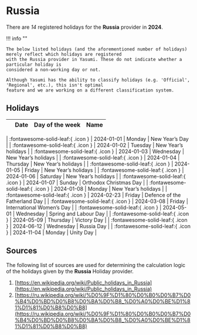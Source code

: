 # Russia

There are _14_ registered holidays for the **Russia** provider in **2024**.

!!! info ""

    The below listed holidays (and the aforementioned number of holidays) merely reflect which holidays are registered
    with the Russia provider in Yasumi. These do not indicate whether a particular holiday is
    considered a non-working day or not.

    Although Yasumi has the ability to classify holidays (e.g. 'Official', 'Regional', etc.), this isn't optimal
    feature and we are working on a different classification system.

## Holidays

|     | Date | Day of the week | Name |
| --- | ---- | --------------- | ---- |

| :fontawesome-solid-leaf:{ .icon } | 2024-01-01 | Monday | New Year’s Day |
| :fontawesome-solid-leaf:{ .icon } | 2024-01-02 | Tuesday | New Year’s holidays |
| :fontawesome-solid-leaf:{ .icon } | 2024-01-03 | Wednesday | New Year’s holidays |
| :fontawesome-solid-leaf:{ .icon } | 2024-01-04 | Thursday | New Year’s holidays |
| :fontawesome-solid-leaf:{ .icon } | 2024-01-05 | Friday | New Year’s holidays |
| :fontawesome-solid-leaf:{ .icon } | 2024-01-06 | Saturday | New Year’s holidays |
| :fontawesome-solid-leaf:{ .icon } | 2024-01-07 | Sunday | Orthodox Christmas Day |
| :fontawesome-solid-leaf:{ .icon } | 2024-01-08 | Monday | New Year’s holidays |
| :fontawesome-solid-leaf:{ .icon } | 2024-02-23 | Friday | Defence of the Fatherland Day |
| :fontawesome-solid-leaf:{ .icon } | 2024-03-08 | Friday | International Women’s Day |
| :fontawesome-solid-leaf:{ .icon } | 2024-05-01 | Wednesday | Spring and Labour Day |
| :fontawesome-solid-leaf:{ .icon } | 2024-05-09 | Thursday | Victory Day |
| :fontawesome-solid-leaf:{ .icon } | 2024-06-12 | Wednesday | Russia Day |
| :fontawesome-solid-leaf:{ .icon } | 2024-11-04 | Monday | Unity Day |

## Sources

The following list of sources are used for determining the calculation logic of
the holidays given by the **Russia** Holiday provider.

1. [https://en.wikipedia.org/wiki/Public_holidays_in_Russia](https://en.wikipedia.org/wiki/Public_holidays_in_Russia)
1. [https://ru.wikipedia.org/wiki/%D0%9F%D1%80%D0%B0%D0%B7%D0%B4%D0%BD%D0%B8%D0%BA%D0%B8_%D0%A0%D0%BE%D1%81%D1%81%D0%B8%D0%B8](https://ru.wikipedia.org/wiki/%D0%9F%D1%80%D0%B0%D0%B7%D0%B4%D0%BD%D0%B8%D0%BA%D0%B8_%D0%A0%D0%BE%D1%81%D1%81%D0%B8%D0%B8)
